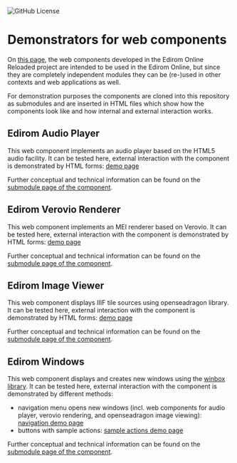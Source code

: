![GitHub License](https://img.shields.io/github/license/Edirom/edirom-web-components)

# Demonstrators for web components

On [this page](https://edirom.github.io/edirom-web-components/), the web components developed in the Edirom Online Reloaded project are intended to be used in the Edirom Online, but since they are completely independent modules they can be (re-)used in other contexts and web applications as well. 

For demonstration purposes the components are cloned into this repository as submodules and are inserted in HTML files which show how the components look like and how internal and external interaction works.
 
## Edirom Audio Player

This web component implements an audio player based on the HTML5 audio facility. It can be tested here, external interaction with the component is demonstrated by HTML forms: [demo page](https://edirom.github.io/edirom-web-components/demos/edirom-audio-player.html)

Further conceptual and technical information can be found on the [submodule page of the component](https://edirom.github.io/edirom-web-components/demos/edirom-audio-player/). 

## Edirom Verovio Renderer

This web component implements an MEI renderer based on Verovio. It can be tested here, external interaction with the component is demonstrated by HTML forms: [demo page](https://edirom.github.io/edirom-web-components/demos/verovio-renderer.html)

Further conceptual and technical information can be found on the [submodule page of the component](https://edirom.github.io/edirom-web-components/demos/edirom-verovio-renderer/). 


## Edirom Image Viewer

This web component displays IIIF tile sources using openseadragon library. It can be tested here, external interaction with the component is demonstrated by HTML forms: [demo page](https://edirom.github.io/edirom-web-components/demos/edirom-image-viewer.html)

Further conceptual and technical information can be found on the [submodule page of the component](https://edirom.github.io/edirom-web-components/demos/edirom-image-viewer/). 



## Edirom Windows

This web component displays and creates new windows using the [winbox library](https://nextapps-de.github.io/winbox/). It can be tested here, external interaction with the component is demonstrated by different methods:
* navigation menu opens new windows (incl. web components for audio player, verovio rendering, and openseadragon image viewing): [navigation demo page](https://edirom.github.io/edirom-web-components/demos/navigation/index.html)
* buttons with sample actions: [sample actions demo page](https://edirom.github.io/edirom-web-components/demos/windows-sample-actions.html)

Further conceptual and technical information can be found on the [submodule page of the component](https://edirom.github.io/edirom-web-components/demos/edirom-window/). 



